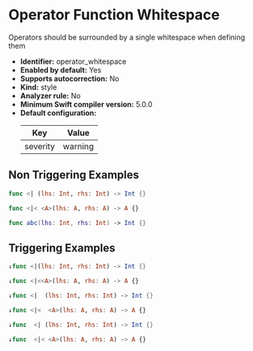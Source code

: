 # Operator Function Whitespace

Operators should be surrounded by a single whitespace when defining them

* **Identifier:** operator_whitespace
* **Enabled by default:** Yes
* **Supports autocorrection:** No
* **Kind:** style
* **Analyzer rule:** No
* **Minimum Swift compiler version:** 5.0.0
* **Default configuration:**
  <table>
  <thead>
  <tr><th>Key</th><th>Value</th></tr>
  </thead>
  <tbody>
  <tr>
  <td>
  severity
  </td>
  <td>
  warning
  </td>
  </tr>
  </tbody>
  </table>

## Non Triggering Examples

```swift
func <| (lhs: Int, rhs: Int) -> Int {}
```

```swift
func <|< <A>(lhs: A, rhs: A) -> A {}
```

```swift
func abc(lhs: Int, rhs: Int) -> Int {}
```

## Triggering Examples

```swift
↓func <|(lhs: Int, rhs: Int) -> Int {}
```

```swift
↓func <|<<A>(lhs: A, rhs: A) -> A {}
```

```swift
↓func <|  (lhs: Int, rhs: Int) -> Int {}
```

```swift
↓func <|<  <A>(lhs: A, rhs: A) -> A {}
```

```swift
↓func  <| (lhs: Int, rhs: Int) -> Int {}
```

```swift
↓func  <|< <A>(lhs: A, rhs: A) -> A {}
```